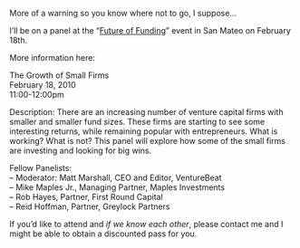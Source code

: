 More of a warning so you know where not to go, I suppose…

I’ll be on a panel at the “[Future of Funding](http://futureoffunding.eventbrite.com/)” event in San Mateo on February 18th.

More information here:

The Growth of Small Firms  
February 18, 2010  
11:00-12:00pm

Description: There are an increasing number of venture capital firms with smaller and smaller fund sizes. These firms are starting to see some interesting returns, while remaining popular with entrepreneurs. What is working? What is not? This panel will explore how some of the small firms are investing and looking for big wins.

Fellow Panelists:  
– Moderator: Matt Marshall, CEO and Editor, VentureBeat  
– Mike Maples Jr., Managing Partner, Maples Investments  
– Rob Hayes, Partner, First Round Capital  
– Reid Hoffman, Partner, Greylock Partners

If you’d like to attend and _if we know each other_, please contact me and I might be able to obtain a discounted pass for you.